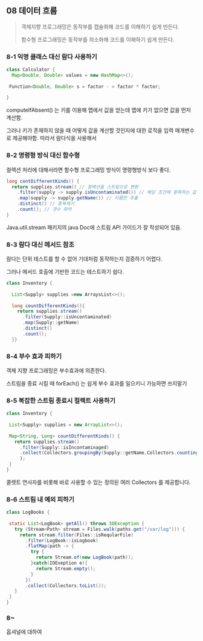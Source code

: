 ## 08 데이터 흐름

> 객체지향 프로그래밍은 동작부를 캡슐화해 코드를 이해하기 쉽게 만든다.
>
> 함수형 프로그래밍은 동작부를 최소화해 코드를 이해하기 쉽게 만든다.

### 8-1 익명 클래스 대신 람다 사용하기

```java
class Calculator {
  Map<Double, Double> values = new HashMap<>();
  
 Function<Double, Double> s = factor - > factor * factor;
 
}
```



computeIfAbsent() 는 키를 이용해 맵에서 값을 얻는데 맵에 키가 없으면 값을 먼저 계산함.

그러나 키가 존재하지 않을 때 어떻게 값을 계산할 것인지에 대한 로직을 입력 매개변수로 제공해야함.  따라서 람다식을 사용해서 



### 8-2 명령형 방식 대신 함수형

컬렉션 처리에 대해서라면 함수형 프로그래밍 방식이 명령형방식 보다 좋다.

```java
long contDifferentKinds() {
  return supplies.stream() // 컬렉션을 스트림으로 변환
    .filter(supply -> supply.isUncontaminated()) // 해당 조건에 충족하는 값만 통과ㅣ
    .map(supply -> supply.getName()) // 이름만 추출
    .distinct() // 중복제거
    .count(); // 갯수 파악
}
```

Java.util.stream 패키지의 java Doc에 스트림 API 가이드가 잘 작성되어 있음.



### 8-3 람다 대신 메서드 참조

람다는 단위 테스트를 할 수 없어 기대처럼 동작하는지 검증하기 어렵다. 

그러나 메서드 호출에 기반한 코드는 테스트하기 쉽다. 

```java
class Inventory {
  
  List<Supply> supplies =new ArraysList<>();
  
  long countDifferentKinds(){
    return supplies.stream()
      .filter(Supply::isUncontaminated)
      .map(Supply::getName)
      .distinct()
      .count();
  }}
```



### 8-4 부수 효과 피하기 

객체 지향 프로그래밍은 부수효과에 의존한다. 

스트림을 종료 시킬 때 forEach() 는 쉽게 부수 효과를 일으키니 가능하면 쓰지말기



### 8-5 복잡한 스트림 종료시 컬렉트 사용하기

 ```java
class Inventory {
  
  List<Supply> supplies = new ArrayList<>();
  
  Map<String, Long> countDifferentKinds() {
    return supplies.stream()
      .filter(Supply::isIncontaminaged)
      .collect(Collectors.groupingBy(Supply::getName,Collectors.counting))
      );
  }
}
 ```

콜렛트 연사자를 비롯해 바로 사용할 수 있는 정의된 여러 Collectors 를 제공합니다.



### 8-6 스트림 내 예외 피하기

```java
class LogBooks {
  
 static List<LogBook> getAll() throws IOException {
   try (Stream<Path> stream = Files.walk(paths.get("/var/log"))) {
     return stream.filter(Files::isReqularFile)
       .filter(LogBook::isLogbook)
       .flatMap(path -> {
         try {
           return Stream.of(new LogBook(path));
         }catch(IOExeption e){
           return Stream.empty();
         }
       })
       .collect(Collectors.toList());
   }
 }
}
```



### 8~ 

옵셔널에 대하여